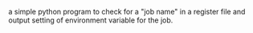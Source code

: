 a simple python program to check for a "job name" in a register file and output setting of environment variable for the job.
